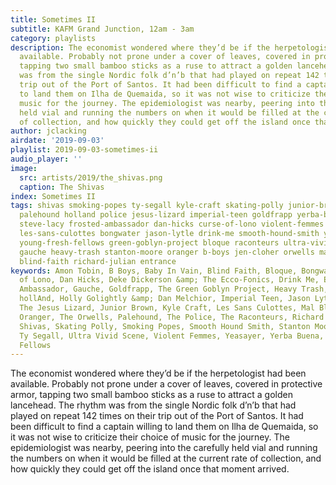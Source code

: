 ```yaml
---
title: Sometimes II
subtitle: KAFM Grand Junction, 12am - 3am
category: playlists
description: The economist wondered where they’d be if the herpetologist had been
  available. Probably not prone under a cover of leaves, covered in protective armor,
  tapping two small bamboo sticks as a ruse to attract a golden lancehead. The rhythm
  was from the single Nordic folk d’n’b that had played on repeat 142 times on their
  trip out of the Port of Santos. It had been difficult to find a captain willing
  to land them on Ilha de Quemaida, so it was not wise to criticize their choice of
  music for the journey. The epidemiologist was nearby, peering into the carefully
  held vial and running the numbers on when it would be filled at the current rate
  of collection, and how quickly they could get off the island once that moment arrived.
author: jclacking
airdate: '2019-09-03'
playlist: 2019-09-03-sometimes-ii
audio_player: ''
image:
  src: artists/2019/the_shivas.png
  caption: The Shivas
index: Sometimes II
tags: shivas smoking-popes ty-segall kyle-craft skating-polly junior-brown deke-dickerson-ecco-fonics
  palehound holland police jesus-lizard imperial-teen goldfrapp yerba-buena amon-tobin
  steve-lacy frosted-ambassador dan-hicks curse-of-lono violent-femmes holly-golightly-dan-melchior
  les-sans-culottes bongwater jason-lytle drink-me smooth-hound-smith yeasayer oh-sees
  young-fresh-fellows green-goblyn-project bloque raconteurs ultra-vivid-scene baby-in-vain
  gauche heavy-trash stanton-moore oranger b-boys jen-cloher orwells mal-blum heptones
  blind-faith richard-julian entrance
keywords: Amon Tobin, B Boys, Baby In Vain, Blind Faith, Bloque, Bongwater, Curse
  of Lono, Dan Hicks, Deke Dickerson &amp; The Ecco-Fonics, Drink Me, Entrance, Frosted
  Ambassador, Gauche, Goldfrapp, The Green Goblyn Project, Heavy Trash, The Heptones,
  hollAnd, Holly Golightly &amp; Dan Melchior, Imperial Teen, Jason Lytle, Jen Cloher,
  The Jesus Lizard, Junior Brown, Kyle Craft, Les Sans Culottes, Mal Blum, Oh Sees,
  Oranger, The Orwells, Palehound, The Police, The Raconteurs, Richard Julian, The
  Shivas, Skating Polly, Smoking Popes, Smooth Hound Smith, Stanton Moore, Steve Lacy,
  Ty Segall, Ultra Vivid Scene, Violent Femmes, Yeasayer, Yerba Buena, Young Fresh
  Fellows
---
```

The economist wondered where they’d be if the herpetologist had been available. Probably not prone under a cover of leaves, covered in protective armor, tapping two small bamboo sticks as a ruse to attract a golden lancehead. The rhythm was from the single Nordic folk d’n’b that had played on repeat 142 times on their trip out of the Port of Santos. It had been difficult to find a captain willing to land them on Ilha de Quemaida, so it was not wise to criticize their choice of music for the journey. The epidemiologist was nearby, peering into the carefully held vial and running the numbers on when it would be filled at the current rate of collection, and how quickly they could get off the island once that moment arrived.

